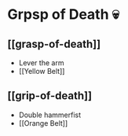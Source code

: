# Grpsp of Death 💀

## [[grasp-of-death]]

- Lever the arm
- [[Yellow Belt]]

## [[grip-of-death]]

- Double hammerfist
- [[Orange Belt]]
